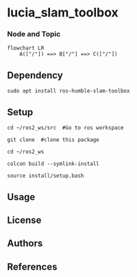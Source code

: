 # lucia_slam_toolbox
### Node and Topic
```mermaid
flowchart LR
    A(["/"]) ==> B["/"] ==> C(["/"])
```
## Dependency
    sudo apt install ros-humble-slam-toolbox
## Setup
    cd ~/ros2_ws/src  #Go to ros workspace

    git clone  #clone this package

    cd ~/ros2_ws

    colcon build --symlink-install

    source install/setup.bash

## Usage

## License
## Authors
## References
